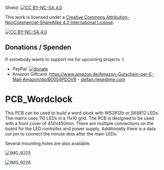 Shield: [![CC BY-NC-SA 4.0][cc-by-nc-sa-shield]][cc-by-nc-sa]

This work is licensed under a
[Creative Commons Attribution-NonCommercial-ShareAlike 4.0 International License][cc-by-nc-sa].

[![CC BY-NC-SA 4.0][cc-by-nc-sa-image]][cc-by-nc-sa]

[cc-by-nc-sa]: http://creativecommons.org/licenses/by-nc-sa/4.0/
[cc-by-nc-sa-image]: https://licensebuttons.net/l/by-nc-sa/4.0/88x31.png
[cc-by-nc-sa-shield]: https://img.shields.io/badge/License-CC%20BY--NC--SA%204.0-lightgrey.svg


## Donations / Spenden
If somebody wants to support me for upcoming projects :)  
- PayPal:  [![donate](https://www.paypalobjects.com/de_DE/DE/i/btn/btn_donate_LG.gif)](https://www.paypal.com/donate/?hosted_button_id=T25NKW8BXJ7J8)
- Amazon Giftcard: https://www.amazon.de/Amazon-Gutschein-per-E-Mail-Amazon/dp/B0054PDOV8 - stefan.riese@me.com

# PCB_Wordclock

This PCB can be used to build a word clock with WS2812b or SK6812 LEDs. The matrix uses 110 LEDs in a 11x10 grid. The PCB is designed to be used with a front cover of 450x450mm.
There are multiple connections on the board for the LED controller and power supply. 
Additionally there is a data out pin to connect the minute dots after the main LEDs. 

Several mounting holes are also available. 

![IMG_9225](https://user-images.githubusercontent.com/29422053/160991815-429243a1-5a47-4fde-93f4-62d545a22d2b.jpeg)

![IMG_9226](https://user-images.githubusercontent.com/29422053/160993489-3cb02ce2-6fd7-4659-9afd-efcd13e57a16.jpeg)

